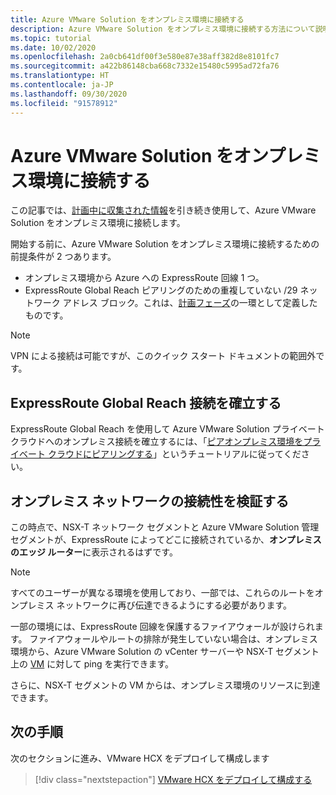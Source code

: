```yaml
---
title: Azure VMware Solution をオンプレミス環境に接続する
description: Azure VMware Solution をオンプレミス環境に接続する方法について説明します。
ms.topic: tutorial
ms.date: 10/02/2020
ms.openlocfilehash: 2a0cb641df00f3e580e87e38aff382d8e8101fc7
ms.sourcegitcommit: a422b86148cba668c7332e15480c5995ad72fa76
ms.translationtype: HT
ms.contentlocale: ja-JP
ms.lasthandoff: 09/30/2020
ms.locfileid: "91578912"
---
```

# <a name="connect-azure-vmware-solution-to-your-on-premises-environment"></a>Azure VMware Solution をオンプレミス環境に接続する

この記事では、[計画中に収集された情報](production-ready-deployment-steps.md)を引き続き使用して、Azure VMware Solution をオンプレミス環境に接続します。

開始する前に、Azure VMware Solution をオンプレミス環境に接続するための前提条件が 2 つあります。

- オンプレミス環境から Azure への ExpressRoute 回線 1 つ。
- ExpressRoute Global Reach ピアリングのための重複していない /29 ネットワーク アドレス ブロック。これは、[計画フェーズ](production-ready-deployment-steps.md)の一環として定義したものです。

>[!NOTE]
> VPN による接続は可能ですが、このクイック スタート ドキュメントの範囲外です。

## <a name="establish-an-expressroute-global-reach-connection"></a>ExpressRoute Global Reach 接続を確立する

ExpressRoute Global Reach を使用して Azure VMware Solution プライベート クラウドへのオンプレミス接続を確立するには、「[ピアオンプレミス環境をプライベート クラウドにピアリングする](tutorial-expressroute-global-reach-private-cloud.md)」というチュートリアルに従ってください。



## <a name="verify-on-premises-network-connectivity"></a>オンプレミス ネットワークの接続性を検証する

この時点で、NSX-T ネットワーク セグメントと Azure VMware Solution 管理セグメントが、ExpressRoute によってどこに接続されているか、**オンプレミスのエッジ ルーター**に表示されるはずです。

>[!NOTE]
>すべてのユーザーが異なる環境を使用しており、一部では、これらのルートをオンプレミス ネットワークに再び伝達できるようにする必要があります。  

一部の環境には、ExpressRoute 回線を保護するファイアウォールが設けられます。  ファイアウォールやルートの排除が発生していない場合は、オンプレミス環境から、Azure VMware Solution の vCenter サーバーや NSX-T セグメント上の [VM](deploy-azure-vmware-solution.md#add-a-vm-on-the-nsx-t-network-segment) に対して ping を実行できます。

さらに、NSX-T セグメントの VM からは、オンプレミス環境のリソースに到達できます。

## <a name="next-steps"></a>次の手順

次のセクションに進み、VMware HCX をデプロイして構成します

> [!div class="nextstepaction"]
> [VMware HCX をデプロイして構成する](tutorial-deploy-vmware-hcx.md)